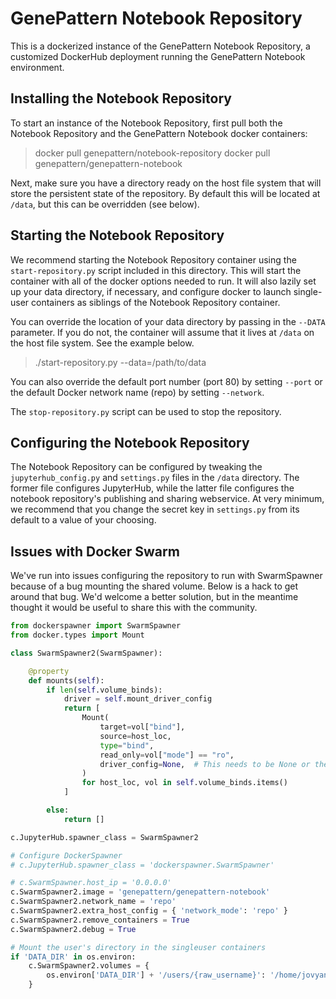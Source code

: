 # GenePattern Notebook Repository

This is a dockerized instance of the GenePattern Notebook Repository, a customized DockerHub deployment
running the GenePattern Notebook environment.

## Installing the Notebook Repository

To start an instance of the Notebook Repository, first pull both the Notebook Repository and the
GenePattern Notebook docker containers:

> docker pull genepattern/notebook-repository
> docker pull genepattern/genepattern-notebook

Next, make sure you have a directory ready on the host file system that will store the persistent state of
the repository. By default this will be located at `/data`, but this can be overridden (see below).

## Starting the Notebook Repository

We recommend starting the Notebook Repository container using the `start-repository.py` script included in
this directory. This will start the container with all of the docker options needed to run. It will also
lazily set up your data directory, if necessary, and configure docker to launch single-user containers as
siblings of the Notebook Repository container.

You can override the location of your data directory by passing in the `--DATA` parameter. If you do not,
the container will assume that it lives at `/data` on the host file system. See the example below.

> ./start-repository.py --data=/path/to/data

You can also override the default port number (port 80) by setting `--port` or the default Docker network
name (repo) by setting `--network`.

The `stop-repository.py` script can be used to stop the repository.

## Configuring the Notebook Repository

The Notebook Repository can be configured by tweaking the `jupyterhub_config.py` and `settings.py` files
in the `/data` directory. The former file configures JupyterHub, while the latter file configures the
notebook repository's publishing and sharing webservice. At very minimum, we recommend that you change the
secret key in `settings.py` from its default to a value of your choosing.

## Issues with Docker Swarm

We've run into issues configuring the repository to run with SwarmSpawner because of a bug mounting the
shared volume. Below is a hack to get around that bug. We'd welcome a better solution, but in the
meantime thought it would be useful to share this with the community.

```python
from dockerspawner import SwarmSpawner
from docker.types import Mount

class SwarmSpawner2(SwarmSpawner):

    @property
    def mounts(self):
        if len(self.volume_binds):
            driver = self.mount_driver_config
            return [
                Mount(
                    target=vol["bind"],
                    source=host_loc,
                    type="bind",
                    read_only=vol["mode"] == "ro",
                    driver_config=None,  # This needs to be None or the spawner throws an error
                )
                for host_loc, vol in self.volume_binds.items()
            ]

        else:
            return []

c.JupyterHub.spawner_class = SwarmSpawner2

# Configure DockerSpawner
# c.JupyterHub.spawner_class = 'dockerspawner.SwarmSpawner'

# c.SwarmSpawner.host_ip = '0.0.0.0'
c.SwarmSpawner2.image = 'genepattern/genepattern-notebook'
c.SwarmSpawner2.network_name = 'repo'
c.SwarmSpawner2.extra_host_config = { 'network_mode': 'repo' }
c.SwarmSpawner2.remove_containers = True
c.SwarmSpawner2.debug = True

# Mount the user's directory in the singleuser containers
if 'DATA_DIR' in os.environ:
    c.SwarmSpawner2.volumes = {
        os.environ['DATA_DIR'] + '/users/{raw_username}': '/home/jovyan',    # Mount users directory
    }
```